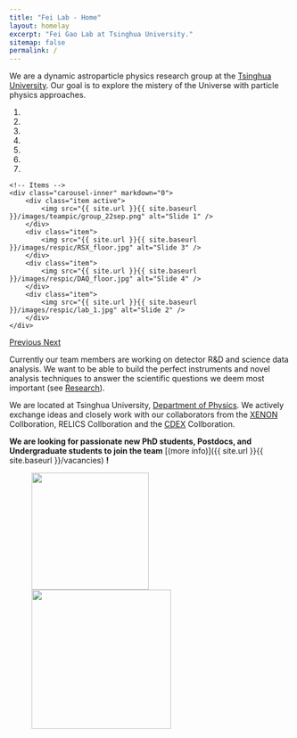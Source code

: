 ```yaml
---
title: "Fei Lab - Home"
layout: homelay
excerpt: "Fei Gao Lab at Tsinghua University."
sitemap: false
permalink: /
---
```


We are a dynamic astroparticle physics research group at the [Tsinghua University](https://www.phys.tsinghua.edu.cn/). Our goal is to explore the mistery of the Universe with particle physics approaches.


<div markdown="0" id="carousel" class="carousel slide" data-ride="carousel" data-interval="4000" data-pause="hover" >
    <!-- Menu -->
    <ol class="carousel-indicators">
        <li data-target="#carousel" data-slide-to="0" class="active"></li>
        <li data-target="#carousel" data-slide-to="1"></li>
        <li data-target="#carousel" data-slide-to="2"></li>
        <li data-target="#carousel" data-slide-to="3"></li>
        <li data-target="#carousel" data-slide-to="4"></li>
        <li data-target="#carousel" data-slide-to="5"></li>
        <li data-target="#carousel" data-slide-to="6"></li>
    </ol>

    <!-- Items -->
    <div class="carousel-inner" markdown="0">
        <div class="item active">
            <img src="{{ site.url }}{{ site.baseurl }}/images/teampic/group_22sep.png" alt="Slide 1" />
        </div>
        <div class="item">
            <img src="{{ site.url }}{{ site.baseurl }}/images/respic/RSX_floor.jpg" alt="Slide 3" />
        </div>
        <div class="item">
            <img src="{{ site.url }}{{ site.baseurl }}/images/respic/DAQ_floor.jpg" alt="Slide 4" />
        </div>
        <div class="item">
            <img src="{{ site.url }}{{ site.baseurl }}/images/respic/lab_1.jpg" alt="Slide 2" />
        </div>
    </div>
  <a class="left carousel-control" href="#carousel" role="button" data-slide="prev">
    <span class="glyphicon glyphicon-chevron-left" aria-hidden="true"></span>
    <span class="sr-only">Previous</span>
  </a>
  <a class="right carousel-control" href="#carousel" role="button" data-slide="next">
    <span class="glyphicon glyphicon-chevron-right" aria-hidden="true"></span>
    <span class="sr-only">Next</span>
  </a>
</div>


Currently our team members are working on detector R&D and science data analysis. We want to be able to build the perfect instruments and novel analysis techniques to answer the  scientific questions we deem most important (see [Research](research)).

We are located at Tsinghua University, [Department of Physics](https://www.phys.tsinghua.edu.cn/phyen/). We actively exchange ideas and closely work with our collaborators from the [XENON](https://xenonexperiment.org/) Collboration, RELICS Collboration and the [CDEX](http://cdex.ep.tsinghua.edu.cn/) Collboration. 

 **We are  looking for passionate new PhD students, Postdocs, and Undergraduate students to join the team** [(more info)]({{ site.url }}{{ site.baseurl }}/vacancies) **!**


<!-- We are grateful for funding from Leiden University, [NWO](www.nwo.nl) ([Vidi talent scheme](http://www.nwo.nl/en/research-and-results/programmes/Talent+Scheme) and the [Frontiers in Nanoscience program](https://www.universiteitleiden.nl/en/research/research-projects/science/frontiers-of-nanoscience-nanofront)), and from an [ERC starting grant](https://erc.europa.eu/funding/starting-grants). -->

<figure class="fourth">
  <img src="{{ site.url }}{{ site.baseurl }}/images/logopic/Logo_THU.png" style="width: 210px">
  <img src="{{ site.url }}{{ site.baseurl }}/images/logopic/Logo_Phy.png" style="width: 250px">
  <!-- <img src="{{ site.url }}{{ site.baseurl }}/images/logopic/Logo_Phy40.png" style="width: 180px"> -->
</figure>
